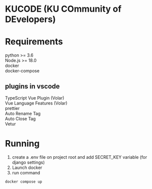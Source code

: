 # KUCODE (KU COmmunity of DEvelopers)


# Requirements
python >= 3.6  
Node.js >= 18.0  
docker  
docker-compose  

## plugins in vscode
TypeScript Vue Plugin (Volar)   
Vue Language Features (Volar)  
prettier  
Auto Rename Tag  
Auto Close Tag  
Vetur  

# Running
1. create a .env file on project root and add SECRET_KEY variable (for django settings)
2. Launch docker
3. run command
```
docker compose up
```
